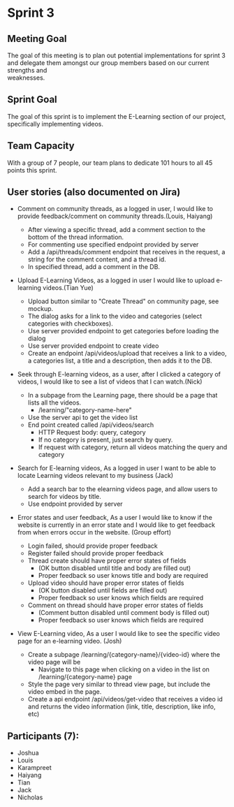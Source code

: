 
# Sprint 3

## Meeting Goal
The goal of this meeting is to plan out potential implementations for sprint 3  
and delegate them amongst our group members based on our current strengths and  
weaknesses. 

## Sprint Goal
The goal of this sprint is to implement the E-Learning section of our project, specifically implementing videos.

## Team Capacity
With a group of 7 people, our team plans to dedicate 101 hours to all 45 points this sprint. 

## User stories (also documented on Jira)
* Comment on community threads, as a logged in user, I would like to provide feedback/comment on community threads.(Louis, Haiyang)
	* After viewing a specific thread, add a comment section to the bottom of the thread information.
	* For commenting use specified endpoint provided by server
	* Add a /api/threads/comment endpoint that receives in the request, a string for the comment content, and a thread id.
	* In specified thread, add a comment in the DB.
* Upload E-Learning Videos, as a logged in user I would like to upload e-learning videos.(Tian Yue)
	 * Upload button similar to "Create Thread" on community page, see mockup.
	 * The dialog asks for a link to the video and categories (select categories with checkboxes).
	 * Use server provided endpoint to get categories before loading the dialog
	 * Use server provided endpoint to create video
	 * Create an endpoint /api/videos/upload that receives a link to a video, a categories list, a title and a description, then adds it to the DB.
* Seek through E-learning videos, as a user, after I clicked a category of videos, I would like to see a list of videos that I can watch.(Nick)
	 * In a subpage from the Learning page, there should be a page that lists all the videos.
		 * /learning/"category-name-here"
	* Use the server api to get the video list
	* End point created called /api/videos/search
		* HTTP Request body: query, category
		* If no category is present, just search by query.
		* If request with category, return all videos matching the query and category

* Search for E-learning videos, As a logged in user I want to be able to locate Learning videos relevant to my business (Jack)
	 * Add a search bar to the elearning videos page, and allow users to search for videos by title.
	 * Use endpoint provided by server
* Error states and user feedback, As a user I would like to know if the website is currently in an error state and I would like to get feedback from when errors occur in the website. (Group effort)
	 * Login failed, should provide proper feedback
	 * Register failed should provide proper feedback
	 * Thread create should have proper error states of fields 	
		 * (OK button disabled until title and body are filled out)
		 * Proper feedback so user knows title and body are required
	 * Upload video should have proper error states of fields 	
		 * (OK button disabled until fields are filled out)
		 * Proper feedback so user knows which fields are required	
	 * Comment on thread should have proper error states of fields 	
		 * (Comment button disabled until comment body is filled out)
		 * Proper feedback so user knows which fields are required
* View E-Learning video, As a user I would like to see the specific video page for an e-learning video. (Josh)
	* Create a subpage /learning/{category-name}/{video-id} where the video page will be 	
		* Navigate to this page when clicking on a video in the list on /learning/{category-name} page
	* Style the page very similar to thread view page, but include the video embed in the page.
	* Create a api endpoint /api/videos/get-video that receives a video id and returns the video information (link, title, description, like info, etc)


## Participants (7):
* Joshua
* Louis
* Karampreet
* Haiyang
* Tian
* Jack
* Nicholas

